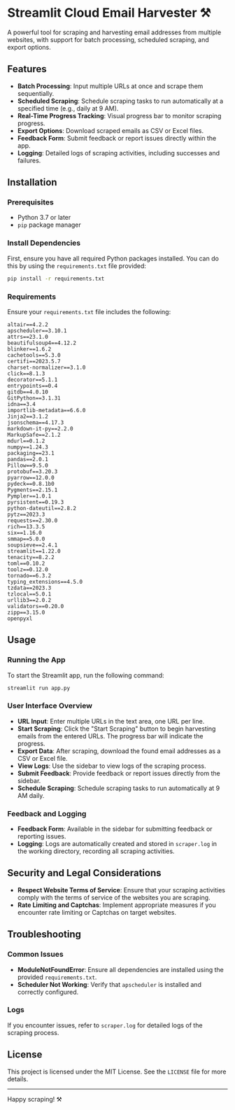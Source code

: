 # Streamlit Cloud Email Harvester ⚒️

A powerful tool for scraping and harvesting email addresses from multiple websites, with support for batch processing, scheduled scraping, and export options.

## Features

- **Batch Processing**: Input multiple URLs at once and scrape them sequentially.
- **Scheduled Scraping**: Schedule scraping tasks to run automatically at a specified time (e.g., daily at 9 AM).
- **Real-Time Progress Tracking**: Visual progress bar to monitor scraping progress.
- **Export Options**: Download scraped emails as CSV or Excel files.
- **Feedback Form**: Submit feedback or report issues directly within the app.
- **Logging**: Detailed logs of scraping activities, including successes and failures.

## Installation

### Prerequisites

- Python 3.7 or later
- `pip` package manager

### Install Dependencies

First, ensure you have all required Python packages installed. You can do this by using the `requirements.txt` file provided:

```bash
pip install -r requirements.txt
```

### Requirements

Ensure your `requirements.txt` file includes the following:

```plaintext
altair==4.2.2
apscheduler==3.10.1
attrs==23.1.0
beautifulsoup4==4.12.2
blinker==1.6.2
cachetools==5.3.0
certifi==2023.5.7
charset-normalizer==3.1.0
click==8.1.3
decorator==5.1.1
entrypoints==0.4
gitdb==4.0.10
GitPython==3.1.31
idna==3.4
importlib-metadata==6.6.0
Jinja2==3.1.2
jsonschema==4.17.3
markdown-it-py==2.2.0
MarkupSafe==2.1.2
mdurl==0.1.2
numpy==1.24.3
packaging==23.1
pandas==2.0.1
Pillow==9.5.0
protobuf==3.20.3
pyarrow==12.0.0
pydeck==0.8.1b0
Pygments==2.15.1
Pympler==1.0.1
pyrsistent==0.19.3
python-dateutil==2.8.2
pytz==2023.3
requests==2.30.0
rich==13.3.5
six==1.16.0
smmap==5.0.0
soupsieve==2.4.1
streamlit==1.22.0
tenacity==8.2.2
toml==0.10.2
toolz==0.12.0
tornado==6.3.2
typing_extensions==4.5.0
tzdata==2023.3
tzlocal==5.0.1
urllib3==2.0.2
validators==0.20.0
zipp==3.15.0
openpyxl
```

## Usage

### Running the App

To start the Streamlit app, run the following command:

```bash
streamlit run app.py
```

### User Interface Overview

- **URL Input**: Enter multiple URLs in the text area, one URL per line.
- **Start Scraping**: Click the "Start Scraping" button to begin harvesting emails from the entered URLs. The progress bar will indicate the progress.
- **Export Data**: After scraping, download the found email addresses as a CSV or Excel file.
- **View Logs**: Use the sidebar to view logs of the scraping process.
- **Submit Feedback**: Provide feedback or report issues directly from the sidebar.
- **Schedule Scraping**: Schedule scraping tasks to run automatically at 9 AM daily.

### Feedback and Logging

- **Feedback Form**: Available in the sidebar for submitting feedback or reporting issues.
- **Logging**: Logs are automatically created and stored in `scraper.log` in the working directory, recording all scraping activities.

## Security and Legal Considerations

- **Respect Website Terms of Service**: Ensure that your scraping activities comply with the terms of service of the websites you are scraping.
- **Rate Limiting and Captchas**: Implement appropriate measures if you encounter rate limiting or Captchas on target websites.

## Troubleshooting

### Common Issues

- **ModuleNotFoundError**: Ensure all dependencies are installed using the provided `requirements.txt`.
- **Scheduler Not Working**: Verify that `apscheduler` is installed and correctly configured.

### Logs

If you encounter issues, refer to `scraper.log` for detailed logs of the scraping process.

## License

This project is licensed under the MIT License. See the `LICENSE` file for more details.

---

Happy scraping! ⚒️
